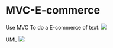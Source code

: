 # MVC-E-commerce
Use MVC To do a E-commerce of text.
![](https://i.imgur.com/TeBodhG.jpg)

UML
![](https://i.imgur.com/CODUXYi.png)
